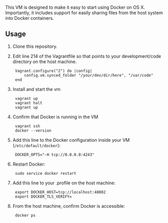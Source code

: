 This VM is designed to make it easy to start using Docker on OS X. Importantly, it includes support for easily sharing files from the host system into Docker containers.

Usage
-----

1. Clone this repository.
2. Edit line 214 of the Vagrantfile so that  points to your development/code directory on the host machine.

		Vagrant.configure("2") do |config|
			config.vm.synced_folder "/your/dev/dir/here", "/var/code"
		end
3. Install and start the vm

		vagrant up
		vagrant halt
		vagrant up

4. Confirm that Docker is running in the VM

		vagrant ssh
		docker --version

5. Add this line to the Docker configuration inside your VM (```/etc/default/docker```):
	
		DOCKER_OPTS="-H tcp://0.0.0.0:4243"

6. Restart Docker:
		
		sudo service docker restart

7. Add this line to your .profile on the host machine:

		export DOCKER_HOST=tcp://localhost:48002
		export DOCKER_TLS_VERIFY=

8. From the host machine, confirm Docker is accessible:

		docker ps